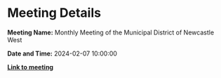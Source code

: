 # Meeting Details

**Meeting Name:** Monthly Meeting of the Municipal District of Newcastle West

**Date and Time:** 2024-02-07 10:00:00

**<a href="https://www.limerick.ie/council/whats-on/monthly-meeting-of-the-municipal-district-of-newcastle-west-11" target="_blank">Link to meeting</a>**
